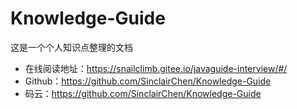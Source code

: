 # Knowledge-Guide
这是一个个人知识点整理的文档


- 在线阅读地址：https://snailclimb.gitee.io/javaguide-interview/#/
- Github：https://github.com/SinclairChen/Knowledge-Guide
- 码云：https://github.com/SinclairChen/Knowledge-Guide



